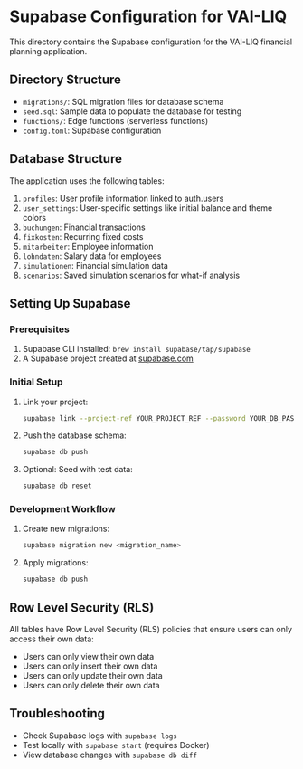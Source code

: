 # Supabase Configuration for VAI-LIQ

This directory contains the Supabase configuration for the VAI-LIQ financial planning application.

## Directory Structure

- `migrations/`: SQL migration files for database schema
- `seed.sql`: Sample data to populate the database for testing
- `functions/`: Edge functions (serverless functions)
- `config.toml`: Supabase configuration

## Database Structure

The application uses the following tables:

1. `profiles`: User profile information linked to auth.users
2. `user_settings`: User-specific settings like initial balance and theme colors
3. `buchungen`: Financial transactions
4. `fixkosten`: Recurring fixed costs
5. `mitarbeiter`: Employee information
6. `lohndaten`: Salary data for employees
7. `simulationen`: Financial simulation data
8. `scenarios`: Saved simulation scenarios for what-if analysis

## Setting Up Supabase

### Prerequisites

1. Supabase CLI installed: `brew install supabase/tap/supabase`
2. A Supabase project created at [supabase.com](https://supabase.com)

### Initial Setup

1. Link your project:

   ```bash
   supabase link --project-ref YOUR_PROJECT_REF --password YOUR_DB_PASSWORD
   ```

2. Push the database schema:

   ```bash
   supabase db push
   ```

3. Optional: Seed with test data:

   ```bash
   supabase db reset
   ```

### Development Workflow

1. Create new migrations:

   ```bash
   supabase migration new <migration_name>
   ```

2. Apply migrations:

   ```bash
   supabase db push
   ```

## Row Level Security (RLS)

All tables have Row Level Security (RLS) policies that ensure users can only access their own data:

- Users can only view their own data
- Users can only insert their own data
- Users can only update their own data
- Users can only delete their own data

## Troubleshooting

- Check Supabase logs with `supabase logs`
- Test locally with `supabase start` (requires Docker)
- View database changes with `supabase db diff` 